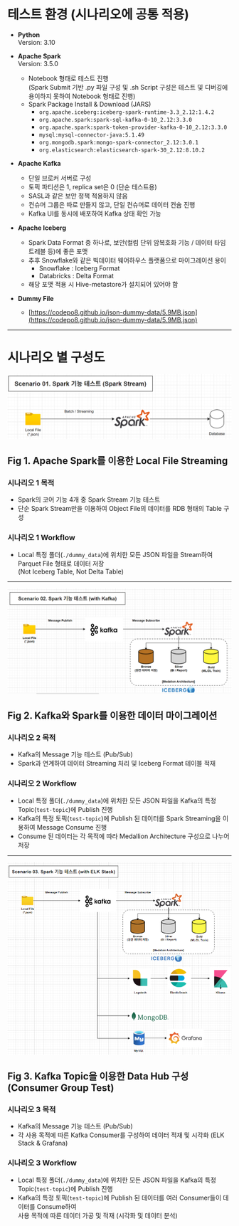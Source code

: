 # 테스트 환경 (시나리오에 공통 적용)

- **Python**  
  Version: 3.10

- **Apache Spark**  
  Version: 3.5.0  
  - Notebook 형태로 테스트 진행  
    (Spark Submit 기반 .py 파일 구성 및 .sh Script 구성은 테스트 및 디버깅에 용이하지 못하여 Notebook 형태로 진행)  
  - Spark Package Install & Download (JARS)  
    - `org.apache.iceberg:iceberg-spark-runtime-3.3_2.12:1.4.2`  
    - `org.apache.spark:spark-sql-kafka-0-10_2.12:3.3.0`  
    - `org.apache.spark:spark-token-provider-kafka-0-10_2.12:3.3.0`  
    - `mysql:mysql-connector-java:5.1.49`  
    - `org.mongodb.spark:mongo-spark-connector_2.12:3.0.1`  
    - `org.elasticsearch:elasticsearch-spark-30_2.12:8.10.2`

- **Apache Kafka**  
  - 단일 브로커 서버로 구성  
  - 토픽 파티션은 1, replica set은 0 (단순 테스트용)  
  - SASL과 같은 보안 정책 적용하지 않음  
  - 컨슈머 그룹은 따로 만들지 않고, 단일 컨슈머로 데이터 컨슘 진행  
  - Kafka UI를 동시에 배포하여 Kafka 상태 확인 가능

- **Apache Iceberg**  
  - Spark Data Format 중 하나로, 보안(컬럼 단위 암복호화 기능 / 데이터 타임 트레블 등)에 좋은 포맷  
  - 추후 Snowflake와 같은 빅데이터 웨어하우스 플랫폼으로 마이그레이션 용이  
    - Snowflake : Iceberg Format  
    - Databricks : Delta Format  
  - 해당 포맷 적용 시 Hive-metastore가 설치되어 있어야 함

- **Dummy File**  
  - [https://codepo8.github.io/json-dummy-data/5.9MB.json](https://codepo8.github.io/json-dummy-data/5.9MB.json)

---

# 시나리오 별 구성도
<p align="center">
  <img src="./00. Local Architecture 구성/01. 시나리오1.png" width="600"/>
</p>

## Fig 1. Apache Spark를 이용한 Local File Streaming

### 시나리오 1 목적

- Spark의 코어 기능 4개 중 Spark Stream 기능 테스트  
- 단순 Spark Stream만을 이용하여 Object File의 데이터를 RDB 형태의 Table 구성

### 시나리오 1 Workflow

- Local 특정 폴더(`./dummy_data`)에 위치한 모든 JSON 파일을 Stream하여 Parquet File 형태로 데이터 저장  
  (Not Iceberg Table, Not Delta Table)

---
<p align="center">
  <img src="./00. Local Architecture 구성/02. 시나리오2.png" width="600"/>
</p>

## Fig 2. Kafka와 Spark를 이용한 데이터 마이그레이션

### 시나리오 2 목적

- Kafka의 Message 기능 테스트 (Pub/Sub)  
- Spark과 연계하여 데이터 Streaming 처리 및 Iceberg Format 테이블 적재

### 시나리오 2 Workflow

- Local 특정 폴더(`./dummy_data`)에 위치한 모든 JSON 파일을 Kafka의 특정 Topic(`test-topic`)에 Publish 진행  
- Kafka의 특정 토픽(`test-topic`)에 Publish 된 데이터를 Spark Streaming을 이용하여 Message Consume 진행  
- Consume 된 데이터는 각 목적에 따라 Medallion Architecture 구성으로 나누어 저장

---
<p align="center">
  <img src="./00. Local Architecture 구성/03. 시나리오3.png" width="600"/>
</p>

## Fig 3. Kafka Topic을 이용한 Data Hub 구성 (Consumer Group Test)

### 시나리오 3 목적

- Kafka의 Message 기능 테스트 (Pub/Sub)  
- 각 사용 목적에 따른 Kafka Consumer를 구성하여 데이터 적재 및 시각화 (ELK Stack & Grafana)

### 시나리오 3 Workflow

- Local 특정 폴더(`./dummy_data`)에 위치한 모든 JSON 파일을 Kafka의 특정 Topic(`test-topic`)에 Publish 진행  
- Kafka의 특정 토픽(`test-topic`)에 Publish 된 데이터를 여러 Consumer들이 데이터를 Consume하여  
  사용 목적에 따른 데이터 가공 및 적재 (시각화 및 데이터 분석)
